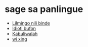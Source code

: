 
# sage sa panlingue

- [Lilmingo nili binde](nili_binde.md)
- [Idioti bufon](idioti_bufon.md)
- [Kabuliwalah](kabulivala.md)
- [wi xing](xing.md)
